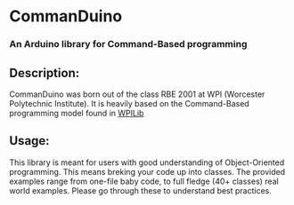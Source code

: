 CommanDuino
=====================

### An Arduino library for Command-Based programming

## Description:

CommanDuino was born out of the class RBE 2001 at WPI (Worcester Polytechnic Institute). It is heavily based on the Command-Based programming model found in <a href="https://wpilib.screenstepslive.com/s/3120/m/7952">WPILib</a>

## Usage:
This library is meant for users with good understanding of Object-Oriented programming. This means breking your code up into classes. The provided examples range from one-file baby code, to full fledge (40+ classes) real world examples. Please go through these to understand best practices.
